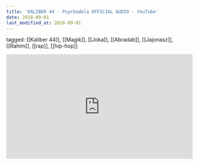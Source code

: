 ```yaml
---
title: 'KALIBER 44 - Psychodela OFFICIAL AUDIO - YouTube'
date: 2018-09-01
last_modified_at: 2018-09-01
---
```

tagged: [[Kaliber 44]], [[Magik]], [[Joka]], [[Abradab]], [[Jajonasz]], [[Rahim]], [[rap]], [[hip-hop]]
<iframe allow="accelerometer; autoplay; clipboard-write; encrypted-media; gyroscope; picture-in-picture" allowfullscreen="" frameborder="0" height="281" id="youtube_iframe" src="https://www.youtube.com/embed/-t6w6oteGAY?feature=oembed&amp;enablejsapi=1&amp;origin=https://safe.txmblr.com&amp;wmode=opaque" width="500"></iframe>